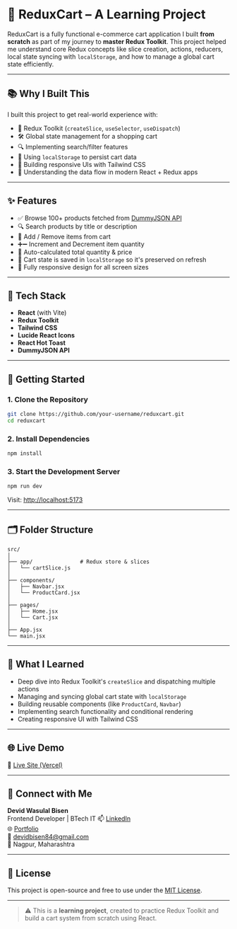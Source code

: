 
# 🛒 ReduxCart – A Learning Project

ReduxCart is a fully functional e-commerce cart application I built **from scratch** as part of my journey to **master Redux Toolkit**. This project helped me understand core Redux concepts like slice creation, actions, reducers, local state syncing with `localStorage`, and how to manage a global cart state efficiently.

---

## 📚 Why I Built This

I built this project to get real-world experience with:

- 🔄 Redux Toolkit (`createSlice`, `useSelector`, `useDispatch`)
- 🛠️ Global state management for a shopping cart
- 🔍 Implementing search/filter features
- 💾 Using `localStorage` to persist cart data
- 🎨 Building responsive UIs with Tailwind CSS
- 🧠 Understanding the data flow in modern React + Redux apps

---

## ✨ Features

- ✅ Browse 100+ products fetched from [DummyJSON API](https://dummyjson.com/products)
- 🔍 Search products by title or description
- 🛒 Add / Remove items from cart
- ➕➖ Increment and Decrement item quantity
- 🧮 Auto-calculated total quantity & price
- 💾 Cart state is saved in `localStorage` so it's preserved on refresh
- 📱 Fully responsive design for all screen sizes

---

## 🔧 Tech Stack

- **React** (with Vite)
- **Redux Toolkit**
- **Tailwind CSS**
- **Lucide React Icons**
- **React Hot Toast**
- **DummyJSON API**

---

## 🚀 Getting Started

### 1. Clone the Repository

```bash
git clone https://github.com/your-username/reduxcart.git
cd reduxcart
```

### 2. Install Dependencies

```bash
npm install
```

### 3. Start the Development Server

```bash
npm run dev
```

Visit: [http://localhost:5173](http://localhost:5173)

---

## 🗂️ Folder Structure

```
src/
│
├── app/               # Redux store & slices
│   └── cartSlice.js
│
├── components/
│   ├── Navbar.jsx
│   └── ProductCard.jsx
│
├── pages/
│   ├── Home.jsx
│   └── Cart.jsx
│
├── App.jsx
└── main.jsx
```

---

## 🧠 What I Learned

- Deep dive into Redux Toolkit's `createSlice` and dispatching multiple actions
- Managing and syncing global cart state with `localStorage`
- Building reusable components (like `ProductCard`, `Navbar`)
- Implementing search functionality and conditional rendering
- Creating responsive UI with Tailwind CSS

---

## 🌐 Live Demo

🔗 [Live Site (Vercel)](https://reduxcart-rho.vercel.app/)

---

## 🤝 Connect with Me

**Devid Wasulal Bisen**  
Frontend Developer | BTech IT 
📫 [LinkedIn](https://linkedin.com/in/devid-bisen)  
🌐 [Portfolio](https://devidbisen.netlify.app)  
📧 devidbisen84@gmail.com  
📍 Nagpur, Maharashtra

---

## 📄 License

This project is open-source and free to use under the [MIT License](LICENSE).

---

> ⚠️ This is a **learning project**, created to practice Redux Toolkit and build a cart system from scratch using React.
